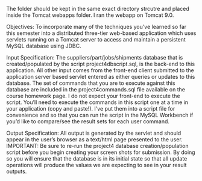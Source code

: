 The folder should be kept in the same exact directory strcutre and placed inside the Tomcat webapps folder. I ran the webapp on Tomcat 9.0.

Objectives: To incorporate many of the techniques you’ve learned so far this semester into a distributed three-tier web-based application 
which uses servlets running on a Tomcat server to access and maintain a persistent MySQL database using JDBC.


Input Specification: The suppliers/part/jobs/shipments database that is created/populated by the script project4dbscript.sql, is the back-end to this application.
All other input comes from the front-end client submitted to the application server based servlet entered as either queries or updates to this database. 
The set of commands that you are to execute against this database are included in the project4commands.sql file available on the course homework page. 
I do not expect your front-end to execute the script. You’ll need to execute the commands in this script one at a time in your application (copy and paste!). 
I’ve put them into a script file for convenience and so that you can run the script in the MySQL Workbench if you’d like to compare/see the result sets for each user command.



Output Specification: All output is generated by the servlet and should appear in the user’s browser as a text/html page presented to the user.
IMPORTANT: Be sure to re-run the project4 database creation/population script before you begin creating your screen shots for submission. 
By doing so you will ensure that the database is in its initial state so that all update operations will produce the values we are expecting to see in your result outputs.
